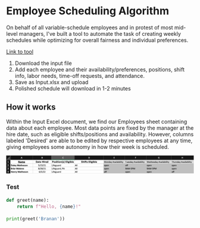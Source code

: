 # Employee Scheduling Algorithm

On behalf of all variable-schedule employees and in protest of most mid-level managers, I've built a tool to automate the task of creating weekly schedules while optimizing for overall fairness and individual preferences.

[Link to tool](https://brananharrison.github.io/EmployeeScheduler/)

1) Download the input file
2) Add each employee and their availability/preferences, positions, shift info, labor needs, time-off requests, and attendance.
3) Save as Input.xlsx and upload
4) Polished schedule will download in 1-2 minutes

## How it works

Within the Input Excel document, we find our Employees sheet containing data about each employee. Most data points are fixed by the manager at the hire date, such as eligible shifts/positions and availability. However, columns labeled 'Desired' are able to be edited by respective employees at any time, giving employees some autonomy in how their week is scheduled.

![Schedule Example](https://github.com/brananharrison/EmployeeScheduler/blob/master/img/sched1.png)



### Test
```python
def greet(name):
    return f"Hello, {name}!"

print(greet('Branan'))
